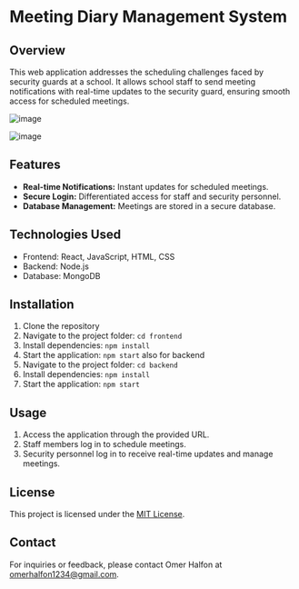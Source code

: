 # Meeting Diary Management System

## Overview
This web application addresses the scheduling challenges faced by security guards at a school. It allows school staff to send meeting notifications with real-time updates to the security guard, ensuring smooth access for scheduled meetings.

![image](https://github.com/omerh23/Dear-Guest/assets/93769579/1edeb98c-de60-4363-9992-0ce114a5e7e4)

![image](https://github.com/omerh23/Dear-Guest/assets/93769579/9daddba2-c0ec-47f8-ad55-b140068473c3)


## Features
- **Real-time Notifications:** Instant updates for scheduled meetings.
- **Secure Login:** Differentiated access for staff and security personnel.
- **Database Management:** Meetings are stored in a secure database.

## Technologies Used
- Frontend: React, JavaScript, HTML, CSS
- Backend: Node.js
- Database: MongoDB

## Installation
1. Clone the repository
2. Navigate to the project folder: `cd frontend`
3. Install dependencies: `npm install`
4. Start the application: `npm start`
also for backend
1. Navigate to the project folder: `cd backend`
2. Install dependencies: `npm install`
3. Start the application: `npm start`

## Usage
1. Access the application through the provided URL.
2. Staff members log in to schedule meetings.
3. Security personnel log in to receive real-time updates and manage meetings.

## License
This project is licensed under the [MIT License](LICENSE).

## Contact
For inquiries or feedback, please contact Omer Halfon at omerhalfon1234@gmail.com.


